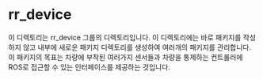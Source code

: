 # rr_device

이 디렉토리는 rr_device 그룹의 디렉토리입니다. 
이 디렉토리에는 바로 패키지를 작성하지 않고 내부에 새로운 패키지 디렉토리를 생성하여 여러개의 패키지를 관리합니다.
이 패키지의 목표는 차량에 부착된 여러가지 센서들과 차량을 통제하는 컨트롤러에 ROS로 접근할 수 있는 인터페이스를 제공하는 것입니다.

